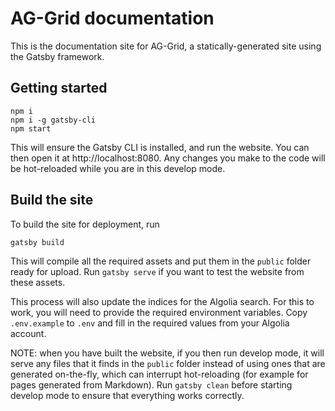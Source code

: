 # AG-Grid documentation

This is the documentation site for AG-Grid, a statically-generated site using the Gatsby framework.

## Getting started

    npm i
    npm i -g gatsby-cli
    npm start

This will ensure the Gatsby CLI is installed, and run the website. You can then open it at http://localhost:8080. Any changes you make to the code will be hot-reloaded while you are in this develop mode.

## Build the site

To build the site for deployment, run

    gatsby build

This will compile all the required assets and put them in the `public` folder ready for upload. Run `gatsby serve` if you want to test the website from these assets.

This process will also update the indices for the Algolia search. For this to work, you will need to provide the required environment variables. Copy `.env.example` to `.env` and fill in the required values from your Algolia account.

NOTE: when you have built the website, if you then run develop mode, it will serve any files that it finds in the `public` folder instead of using ones that are generated on-the-fly, which can interrupt hot-reloading (for example for pages generated from Markdown). Run `gatsby clean` before starting develop mode to ensure that everything works correctly.